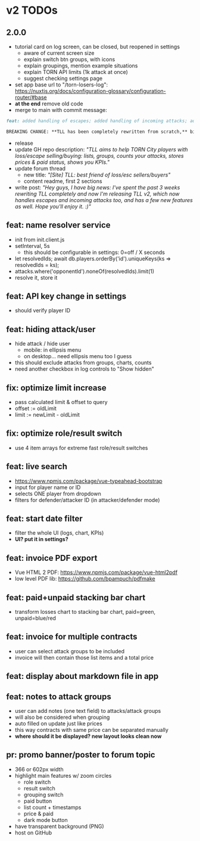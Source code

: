 # v2 TODOs

## 2.0.0

- tutorial card on log screen, can be closed, but reopened in settings
	- aware of current screen size
	- explain switch btn groups, with icons
	- explain groupings, mention example situations
	- explain TORN API limits (1k attack at once)
	- suggest checking settings page
- set app base url to "/torn-losers-log": https://nuxtjs.org/docs/configuration-glossary/configuration-router/#base
- **at the end** remove old code
- merge to main with commit message:

```md
feat: added handling of escapes; added handling of incoming attacks; added JPG & XLSX export to proofs/invoices; added options for auto-updating of attacks; added automatic player name resolving; added settings page; redesigned UI, better optimized for smaller screens; rewritten storage engine to make TLL faster; fixed bar chart to show days with 0 attacks too; fixed bar chart tooltips' date format; added more KPIs

BREAKING CHANGE: **TLL has been completely rewritten from scratch,** biggest change is that it now manages attacks & names in IndexedDB (instead of in-memory Vuex store).
```

- release
- update GH repo description: *"TLL aims to help TORN City players with loss/escape selling/buying: lists, groups, counts your attacks, stores prices & paid status, shows you KPIs."*
- update forum thread
	- new title: *"[Site] TLL: best friend of loss/esc sellers/buyers"*
	- content readme, first 2 sections
- write post: *"Hey guys, I have big news: I've spent the past 3 weeks rewriting TLL completely and now I'm releasing TLL v2, which now handles escapes and incoming attacks too, and has a few new features as well. Hope you'll enjoy it. :)"*


## feat: name resolver service

- init from init.client.js
- setInterval, 5s
	- this should be configurable in settings: 0=off / X seconds
- let resolvedIds; await db.players.orderBy('id').uniqueKeys(ks => resolvedIds = ks);
- attacks.where('opponentId').noneOf(resolvedIds).limit(1)
- resolve it, store it


## feat: API key change in settings

- should verify player ID


## feat: hiding attack/user

- hide attack / hide user
	- mobile: in ellipsis menu
	- on desktop... need ellipsis menu too I guess
- this should exclude attacks from groups, charts, counts
- need another checkbox in log controls to "Show hidden"


## fix: optimize limit increase

- pass calculated limit & offset to query
- offset := oldLimit
- limit := newLimit - oldLimit


## fix: optimize role/result switch

- use 4 item arrays for extreme fast role/result switches


## feat: live search

- https://www.npmjs.com/package/vue-typeahead-bootstrap
- input for player name or ID
- selects ONE player from dropdown
- filters for defender/attacker ID (in attacker/defender mode)


## feat: start date filter

- filter the whole UI (logs, chart, KPIs)
- **UI? put it in settings?**


## feat: invoice PDF export

- Vue HTML 2 PDF: https://www.npmjs.com/package/vue-html2pdf
- low level PDF lib: https://github.com/bpampuch/pdfmake


## feat: paid+unpaid stacking bar chart

- transform losses chart to stacking bar chart, paid=green, unpaid=blue/red


## feat: invoice for multiple contracts

- user can select attack groups to be included
- invoice will then contain those list items and a total price


## feat: display about markdown file in app


## feat: notes to attack groups

- user can add notes (one text field) to attacks/attack groups
- will also be considered when grouping
- auto filled on update just like prices
- this way contracts with same price can be separated manually
- **where should it be displayed? new layout looks clean now**


## pr: promo banner/poster to forum topic

- 366 or 602px width
- highlight main features w/ zoom circles
	- role switch
	- result switch
	- grouping switch
	- paid button
	- list count + timestamps
	- price & paid
	- dark mode button
- have transparent background (PNG)
- host on GitHub
